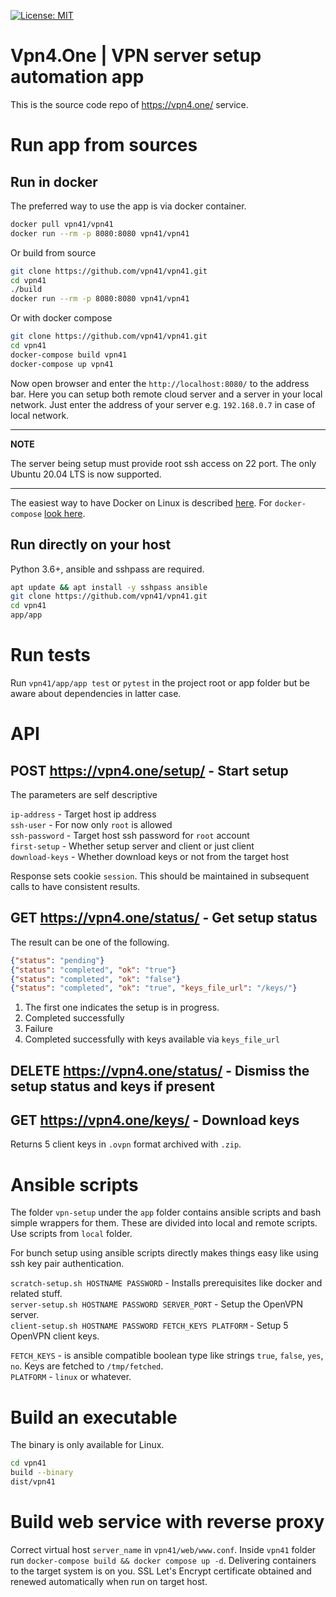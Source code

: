 [![License: MIT](https://img.shields.io/badge/License-MIT-blue.svg)](https://opensource.org/licenses/MIT)

# Vpn4.One | VPN server setup automation app

This is the source code repo of https://vpn4.one/ service. 

# Run app from sources

## Run in docker   

The preferred way to use the app is via docker container.

```bash
docker pull vpn41/vpn41
docker run --rm -p 8080:8080 vpn41/vpn41
```

Or build from source

```bash
git clone https://github.com/vpn41/vpn41.git
cd vpn41
./build
docker run --rm -p 8080:8080 vpn41/vpn41
```

Or with docker compose

```bash
git clone https://github.com/vpn41/vpn41.git
cd vpn41
docker-compose build vpn41
docker-compose up vpn41
```

Now open browser and enter the `http://localhost:8080/` to the address bar. Here you can setup both remote cloud
server and a server in your local network. Just enter the address of your server e.g. `192.168.0.7` in case of local network.

---
**NOTE**

The server being setup must provide root ssh access on 22 port. The only Ubuntu 20.04 LTS is now supported.

---

The easiest way to have Docker on Linux is described [here](https://docs.docker.com/engine/install/ubuntu/#install-using-the-convenience-script).
For `docker-compose` [look here](https://docs.docker.com/compose/install/).

## Run directly on your host 

Python 3.6+, ansible and sshpass are required. 

```bash
apt update && apt install -y sshpass ansible
git clone https://github.com/vpn41/vpn41.git
cd vpn41
app/app
```

# Run tests

Run `vpn41/app/app test` or `pytest` in the project root or app folder but be aware about dependencies in latter case.

# API
## POST https://vpn4.one/setup/ - Start setup 

The parameters are self descriptive 

`ip-address` - Target host ip address  
`ssh-user` - For now only `root` is allowed  
`ssh-password` - Target host ssh password for `root` account  
`first-setup` - Whether setup server and client or just client  
`download-keys` - Whether download keys or not from the target host

Response sets cookie `session`. This should be maintained in subsequent calls to have consistent results.

## GET https://vpn4.one/status/ - Get setup status

The result can be one of the following.

```json
{"status": "pending"}
{"status": "completed", "ok": "true"}
{"status": "completed", "ok": "false"}
{"status": "completed", "ok": "true", "keys_file_url": "/keys/"}
```

1. The first one indicates the setup is in progress.
2. Completed successfully 
3. Failure
4. Completed successfully with keys available via `keys_file_url`

## DELETE https://vpn4.one/status/ - Dismiss the setup status and keys if present 

## GET https://vpn4.one/keys/ - Download keys

Returns 5 client keys in `.ovpn` format archived with `.zip`.   

# Ansible scripts

The folder `vpn-setup` under the `app` folder contains ansible scripts and bash simple wrappers for them. These are divided into
local and remote scripts. Use scripts from `local` folder. 

For bunch setup using ansible scripts directly makes things easy like using ssh key pair authentication. 

`scratch-setup.sh HOSTNAME PASSWORD` - Installs prerequisites like docker and related stuff.  
`server-setup.sh HOSTNAME PASSWORD SERVER_PORT` - Setup the OpenVPN server.  
`client-setup.sh HOSTNAME PASSWORD FETCH_KEYS PLATFORM` - Setup 5 OpenVPN client keys.

`FETCH_KEYS` - is ansible compatible boolean type like strings `true`, `false`, `yes`, `no`. Keys are fetched to `/tmp/fetched`.  
`PLATFORM` - `linux` or whatever.

# Build an executable 

The binary is only available for Linux.

```bash
cd vpn41
build --binary
dist/vpn41
```

# Build web service with reverse proxy
 
Correct virtual host `server_name` in `vpn41/web/www.conf`.
Inside `vpn41` folder run `docker-compose build && docker compose up -d`.
Delivering containers to the target system is on you.
SSL Let's Encrypt certificate obtained and renewed automatically when run on target host.
